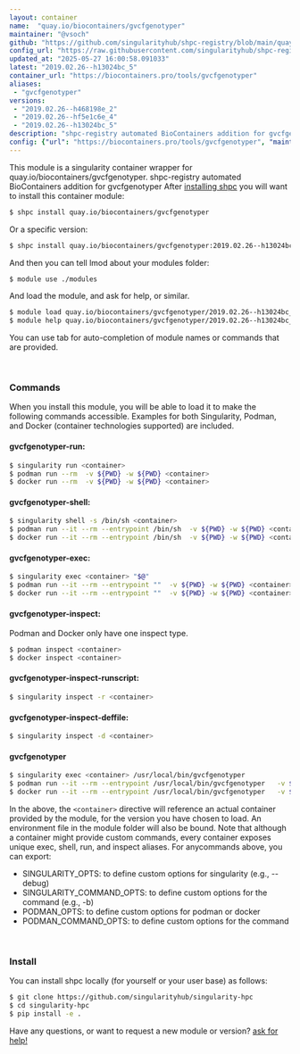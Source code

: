 ```yaml
---
layout: container
name:  "quay.io/biocontainers/gvcfgenotyper"
maintainer: "@vsoch"
github: "https://github.com/singularityhub/shpc-registry/blob/main/quay.io/biocontainers/gvcfgenotyper/container.yaml"
config_url: "https://raw.githubusercontent.com/singularityhub/shpc-registry/main/quay.io/biocontainers/gvcfgenotyper/container.yaml"
updated_at: "2025-05-27 16:00:58.091033"
latest: "2019.02.26--h13024bc_5"
container_url: "https://biocontainers.pro/tools/gvcfgenotyper"
aliases:
 - "gvcfgenotyper"
versions:
 - "2019.02.26--h468198e_2"
 - "2019.02.26--hf5e1c6e_4"
 - "2019.02.26--h13024bc_5"
description: "shpc-registry automated BioContainers addition for gvcfgenotyper"
config: {"url": "https://biocontainers.pro/tools/gvcfgenotyper", "maintainer": "@vsoch", "description": "shpc-registry automated BioContainers addition for gvcfgenotyper", "latest": {"2019.02.26--h13024bc_5": "sha256:c789d0a605654e2cbe3f82fe7c9b37e1ca5d0542ef2d2f9c25cc9656c45f8151"}, "tags": {"2019.02.26--h468198e_2": "sha256:bfaf411ececc4f25e50939ba22c9cf4a2d12f1e612356333903af1694268c8ae", "2019.02.26--hf5e1c6e_4": "sha256:9b06ad6a58211d2d6d8b1c0d2732baf6892c29cbb00339f8aad6b48320f9a7eb", "2019.02.26--h13024bc_5": "sha256:c789d0a605654e2cbe3f82fe7c9b37e1ca5d0542ef2d2f9c25cc9656c45f8151"}, "docker": "quay.io/biocontainers/gvcfgenotyper", "aliases": {"gvcfgenotyper": "/usr/local/bin/gvcfgenotyper"}}
---
```


This module is a singularity container wrapper for quay.io/biocontainers/gvcfgenotyper.
shpc-registry automated BioContainers addition for gvcfgenotyper
After [installing shpc](#install) you will want to install this container module:


```bash
$ shpc install quay.io/biocontainers/gvcfgenotyper
```

Or a specific version:

```bash
$ shpc install quay.io/biocontainers/gvcfgenotyper:2019.02.26--h13024bc_5
```

And then you can tell lmod about your modules folder:

```bash
$ module use ./modules
```

And load the module, and ask for help, or similar.

```bash
$ module load quay.io/biocontainers/gvcfgenotyper/2019.02.26--h13024bc_5
$ module help quay.io/biocontainers/gvcfgenotyper/2019.02.26--h13024bc_5
```

You can use tab for auto-completion of module names or commands that are provided.

<br>

### Commands

When you install this module, you will be able to load it to make the following commands accessible.
Examples for both Singularity, Podman, and Docker (container technologies supported) are included.

#### gvcfgenotyper-run:

```bash
$ singularity run <container>
$ podman run --rm  -v ${PWD} -w ${PWD} <container>
$ docker run --rm  -v ${PWD} -w ${PWD} <container>
```

#### gvcfgenotyper-shell:

```bash
$ singularity shell -s /bin/sh <container>
$ podman run --it --rm --entrypoint /bin/sh  -v ${PWD} -w ${PWD} <container>
$ docker run --it --rm --entrypoint /bin/sh  -v ${PWD} -w ${PWD} <container>
```

#### gvcfgenotyper-exec:

```bash
$ singularity exec <container> "$@"
$ podman run --it --rm --entrypoint ""  -v ${PWD} -w ${PWD} <container> "$@"
$ docker run --it --rm --entrypoint ""  -v ${PWD} -w ${PWD} <container> "$@"
```

#### gvcfgenotyper-inspect:

Podman and Docker only have one inspect type.

```bash
$ podman inspect <container>
$ docker inspect <container>
```

#### gvcfgenotyper-inspect-runscript:

```bash
$ singularity inspect -r <container>
```

#### gvcfgenotyper-inspect-deffile:

```bash
$ singularity inspect -d <container>
```


#### gvcfgenotyper

```bash
$ singularity exec <container> /usr/local/bin/gvcfgenotyper
$ podman run --it --rm --entrypoint /usr/local/bin/gvcfgenotyper   -v ${PWD} -w ${PWD} <container> -c " $@"
$ docker run --it --rm --entrypoint /usr/local/bin/gvcfgenotyper   -v ${PWD} -w ${PWD} <container> -c " $@"
```



In the above, the `<container>` directive will reference an actual container provided
by the module, for the version you have chosen to load. An environment file in the
module folder will also be bound. Note that although a container
might provide custom commands, every container exposes unique exec, shell, run, and
inspect aliases. For anycommands above, you can export:

 - SINGULARITY_OPTS: to define custom options for singularity (e.g., --debug)
 - SINGULARITY_COMMAND_OPTS: to define custom options for the command (e.g., -b)
 - PODMAN_OPTS: to define custom options for podman or docker
 - PODMAN_COMMAND_OPTS: to define custom options for the command

<br>

### Install

You can install shpc locally (for yourself or your user base) as follows:

```bash
$ git clone https://github.com/singularityhub/singularity-hpc
$ cd singularity-hpc
$ pip install -e .
```

Have any questions, or want to request a new module or version? [ask for help!](https://github.com/singularityhub/singularity-hpc/issues)
